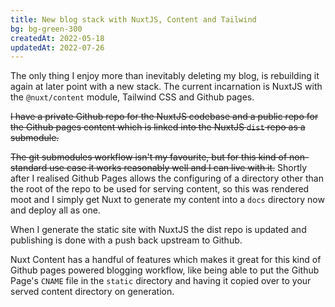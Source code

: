 ```yaml
---
title: New blog stack with NuxtJS, Content and Tailwind
bg: bg-green-300
createdAt: 2022-05-18
updatedAt: 2022-07-26
---
```


The only thing I enjoy more than inevitably deleting my blog, is rebuilding it again at later point with a new stack. The current incarnation is NuxtJS with the `@nuxt/content` module, Tailwind CSS and Github pages.

~~I have a private Github repo for the NuxtJS codebase and a public repo for the Github pages content which is linked into the NuxtJS `dist` repo as a submodule.~~ 

~~The git submodules workflow isn't my favourite, but for this kind of non-standard use case it works reasonably well and I can live with it.~~ Shortly after I realised Github Pages allows the configuring of a directory other than the root of the repo to be used for serving content, so this was rendered moot and I simply get Nuxt to generate my content into a `docs` directory now and deploy all as one.

When I generate the static site with NuxtJS the dist repo is updated and publishing is done with a push back upstream to Github.

Nuxt Content has a handful of features which makes it great for this kind of Github pages powered blogging workflow, like being able to put the Github Page's `CNAME` file in the `static` directory and having it copied over to your served content directory on generation.
